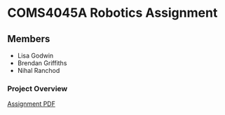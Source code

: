 # COMS4045A Robotics Assignment

## Members

* Lisa Godwin
* Brendan Griffiths
* Nihal Ranchod


### Project Overview
<a href="asssignment2024.pdf">Assignment PDF</a>
